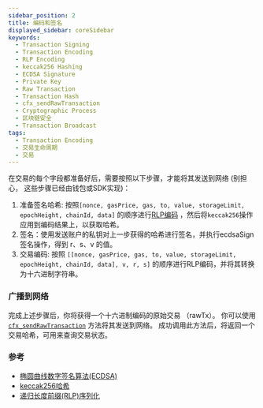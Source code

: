 ```yaml
---
sidebar_position: 2
title: 编码和签名
displayed_sidebar: coreSidebar
keywords:
  - Transaction Signing
  - Transaction Encoding
  - RLP Encoding
  - keccak256 Hashing
  - ECDSA Signature
  - Private Key
  - Raw Transaction
  - Transaction Hash
  - cfx_sendRawTransaction
  - Cryptographic Process
  - 区块链安全
  - Transaction Broadcast
tags:
  - Transaction Encoding
  - 交易生命周期
  - 交易
---
```


在交易的每个字段都准备好后，需要按照以下步骤，才能将其发送到网络 (别担心， 这些步骤已经由钱包或SDK实现)：

1. 准备签名哈希: 按照`[nonce, gasPrice, gas, to, value, storageLimit, epochHeight, chainId, data]` 的顺序进行[RLP编码](https://ethereum.org/en/developers/docs/data-structures-and-encoding/rlp/) ，然后将`keccak256`操作应用到编码结果上，以获取哈希。
2. 签名：使用发送账户的私钥对上一步获得的哈希进行签名，并执行ecdsaSign签名操作，得到 r、s、v 的值。
3. 交易编码: 按照 `[[nonce, gasPrice, gas, to, value, storageLimit, epochHeight, chainId, data], v, r, s]` 的顺序进行RLP编码，并将其转换为十六进制字符串。

### 广播到网络

完成上述步骤后，你将获得一个十六进制编码的原始交易 （rawTx）。 你可以使用 [`cfx_sendRawTransaction`](../../build/json-rpc/cfx-namespace.md#cfx_sendrawtransaction) 方法将其发送到网络。 成功调用此方法后，将返回一个交易哈希，可用来查询交易状态。

### 参考

- [椭圆曲线数字签名算法(ECDSA)](https://fitsaleem.medium.com/ethereums-elliptic-curve-digital-signature-algorithm-ecdsa-88e1659f4879#:~:text=ECDSA%20is%20used%20in%20Ethereum,included%20in%20the%20transaction%20data.)
- [keccak256哈希](https://ethereum.org/en/glossary/#keccak-256)
- [递归长度前缀(RLP)序列化](https://ethereum.org/en/developers/docs/data-structures-and-encoding/rlp/)
